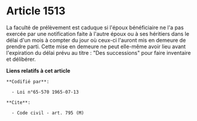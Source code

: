 # Article 1513

La faculté de prélèvement est caduque si l'époux bénéficiaire ne l'a pas exercée par une notification faite à l'autre époux
ou à ses héritiers dans le délai d'un mois à compter du jour où ceux-ci l'auront mis en demeure de prendre parti. Cette mise
en demeure ne peut elle-même avoir lieu avant l'expiration du délai prévu au titre : "Des successions" pour faire inventaire
et délibérer.

**Liens relatifs à cet article**

	**Codifié par**:

	  - Loi n°65-570 1965-07-13

	**Cite**:

	  - Code civil - art. 795 (M)
